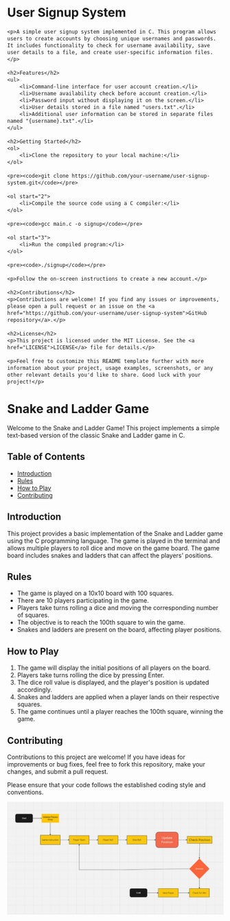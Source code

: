 <!DOCTYPE html>
<html>
<head>
    <title>User Signup System</title>
</head>
<body>
    <h1>User Signup System</h1>

    <p>A simple user signup system implemented in C. This program allows users to create accounts by choosing unique usernames and passwords. It includes functionality to check for username availability, save user details to a file, and create user-specific information files.</p>

    <h2>Features</h2>
    <ul>
        <li>Command-line interface for user account creation.</li>
        <li>Username availability check before account creation.</li>
        <li>Password input without displaying it on the screen.</li>
        <li>User details stored in a file named "users.txt".</li>
        <li>Additional user information can be stored in separate files named "{username}.txt".</li>
    </ul>

    <h2>Getting Started</h2>
    <ol>
        <li>Clone the repository to your local machine:</li>
    </ol>

    <pre><code>git clone https://github.com/your-username/user-signup-system.git</code></pre>

    <ol start="2">
        <li>Compile the source code using a C compiler:</li>
    </ol>

    <pre><code>gcc main.c -o signup</code></pre>

    <ol start="3">
        <li>Run the compiled program:</li>
    </ol>

    <pre><code>./signup</code></pre>

    <p>Follow the on-screen instructions to create a new account.</p>

    <h2>Contributions</h2>
    <p>Contributions are welcome! If you find any issues or improvements, please open a pull request or an issue on the <a href="https://github.com/your-username/user-signup-system">GitHub repository</a>.</p>

    <h2>License</h2>
    <p>This project is licensed under the MIT License. See the <a href="LICENSE">LICENSE</a> file for details.</p>

    <p>Feel free to customize this README template further with more information about your project, usage examples, screenshots, or any other relevant details you'd like to share. Good luck with your project!</p>
</body>
</html>


<!DOCTYPE html>
<html>
<body>
    <h1>Snake and Ladder Game</h1>
<p>Welcome to the Snake and Ladder Game! This project implements a simple text-based version of the classic Snake and Ladder game in C.</p>

<h2>Table of Contents</h2>
<ul>
    <li><a href="#introduction">Introduction</a></li>
    <li><a href="#rules">Rules</a></li>
    <li><a href="#how-to-play">How to Play</a></li>
    <li><a href="#contributing">Contributing</a></li>
</ul>

<h2 id="introduction">Introduction</h2>
<p>This project provides a basic implementation of the Snake and Ladder game using the C programming language. The game is played in the terminal and allows multiple players to roll dice and move on the game board. The game board includes snakes and ladders that can affect the players' positions.</p>

<h2 id="rules">Rules</h2>
<ul>
    <li>The game is played on a 10x10 board with 100 squares.</li>
    <li>There are 10 players participating in the game.</li>
    <li>Players take turns rolling a dice and moving the corresponding number of squares.</li>
    <li>The objective is to reach the 100th square to win the game.</li>
    <li>Snakes and ladders are present on the board, affecting player positions.</li>
</ul>


<h2 id="how-to-play">How to Play</h2>
<ol>
    <li>The game will display the initial positions of all players on the board.</li>
    <li>Players take turns rolling the dice by pressing Enter.</li>
    <li>The dice roll value is displayed, and the player's position is updated accordingly.</li>
    <li>Snakes and ladders are applied when a player lands on their respective squares.</li>
    <li>The game continues until a player reaches the 100th square, winning the game.</li>
</ol>

<h2 id="contributing">Contributing</h2>
<p>Contributions to this project are welcome! If you have ideas for improvements or bug fixes, feel free to fork this repository, make your changes, and submit a pull request.</p>
<p>Please ensure that your code follows the established coding style and conventions.</p>

<img src="https://github.com/yogi428/codewithC/blob/main/WhatsApp%20Image%202023-07-31%20at%2021.08.04.jpg"></img>

</body>
</html>
